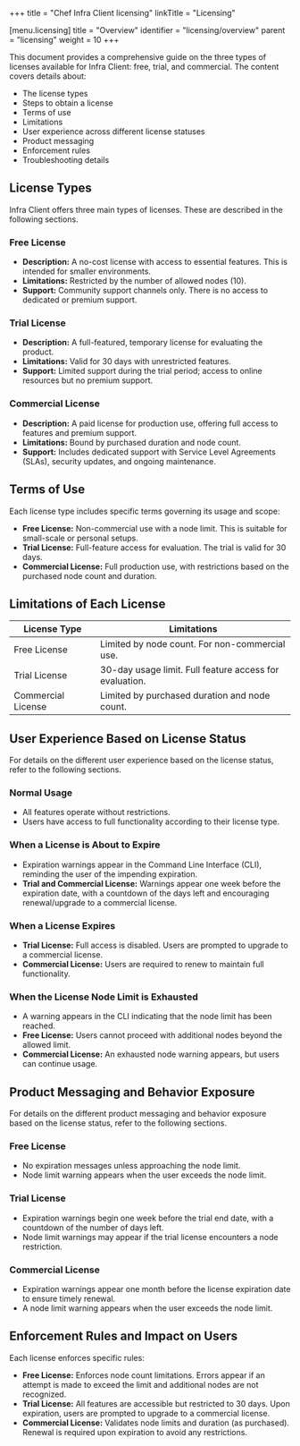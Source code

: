 +++
title = "Chef Infra Client licensing"
linkTitle = "Licensing"

[menu.licensing]
title = "Overview"
identifier = "licensing/overview"
parent = "licensing"
weight = 10
+++

This document provides a comprehensive guide on the three types of licenses available for Infra Client: free, trial, and commercial. The content covers details about:

- The license types
- Steps to obtain a license
- Terms of use
- Limitations
- User experience across different license statuses
- Product messaging
- Enforcement rules
- Troubleshooting details

## License Types

Infra Client offers three main types of licenses. These are described in the following sections.

### Free License

- **Description:** A no-cost license with access to essential features. This is intended for smaller environments.
- **Limitations:** Restricted by the number of allowed nodes (10).
- **Support:** Community support channels only. There is no access to dedicated or premium support.

### Trial License

- **Description:** A full-featured, temporary license for evaluating the product.
- **Limitations:** Valid for 30 days with unrestricted features.
- **Support:** Limited support during the trial period; access to online resources but no premium support.

### Commercial License

- **Description:** A paid license for production use, offering full access to features and premium support.
- **Limitations:** Bound by purchased duration and node count.
- **Support:** Includes dedicated support with Service Level Agreements (SLAs), security updates, and ongoing maintenance.

## Terms of Use

Each license type includes specific terms governing its usage and scope:

- **Free License:** Non-commercial use with a node limit. This is suitable for small-scale or personal setups.
- **Trial License:** Full-feature access for evaluation. The trial is valid for 30 days.
- **Commercial License:** Full production use, with restrictions based on the purchased node count and duration.

## Limitations of Each License

| License Type       | Limitations                                       |
|--------------------|---------------------------------------------------|
| Free License       | Limited by node count. For non-commercial use.        |
| Trial License      | 30-day usage limit. Full feature access for evaluation. |
| Commercial License | Limited by purchased duration and node count.     |

## User Experience Based on License Status

For details on the different user experience based on the license status, refer to the following sections.

### Normal Usage

- All features operate without restrictions.
- Users have access to full functionality according to their license type.

### When a License is About to Expire

- Expiration warnings appear in the Command Line Interface (CLI), reminding the user of the impending expiration.
- **Trial and Commercial License:** Warnings appear one week before the expiration date, with a countdown of the days left and encouraging renewal/upgrade to a commercial license.

### When a License Expires

- **Trial License:** Full access is disabled. Users are prompted to upgrade to a commercial license.
- **Commercial License:** Users are required to renew to maintain full functionality.

### When the License Node Limit is Exhausted

- A warning appears in the CLI indicating that the node limit has been reached.
- **Free License:** Users cannot proceed with additional nodes beyond the allowed limit.
- **Commercial License:** An exhausted node warning appears, but users can continue usage.

## Product Messaging and Behavior Exposure

For details on the different product messaging and behavior exposure based on the license status, refer to the following sections.

### Free License

- No expiration messages unless approaching the node limit.
- Node limit warning appears when the user exceeds the node limit.

### Trial License

- Expiration warnings begin one week before the trial end date, with a countdown of the number of days left.
- Node limit warnings may appear if the trial license encounters a node restriction.

### Commercial License

- Expiration warnings appear one month before the license expiration date to ensure timely renewal.
- A node limit warning appears when the user exceeds the node limit.

## Enforcement Rules and Impact on Users

Each license enforces specific rules:

- **Free License:** Enforces node count limitations. Errors appear if an attempt is made to exceed the limit and additional nodes are not recognized.
- **Trial License:** All features are accessible but restricted to 30 days. Upon expiration, users are prompted to upgrade to a commercial license.
- **Commercial License:** Validates node limits and duration (as purchased). Renewal is required upon expiration to avoid any restrictions.
